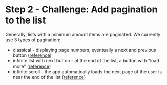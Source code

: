 # Step 2 - Challenge: Add pagination to the list

Generally, lists with a minimum amount items are paginated. We currently use 3 types of pagination:

- classical - displaying page numbers, eventually a next and previous button ([reference](https://dribbble.com/shots/4144198-Daily-UI-085-Pagination))
- infinite list with next button - at the end of the list, a button with "load more" ([reference](https://dribbble.com/shots/9331-Load-More-Channels))
- infinite scroll - the app automatically loads the next page of the user is near the end of the list ([reference](https://dribbble.com/shots/3567980-Infinite-Feed))
